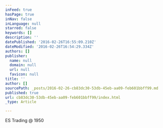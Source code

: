 ```yaml
---
inFeed: true
hasPage: true
inNav: false
inLanguage: null
starred: false
keywords: []
description: ''
datePublished: '2016-02-26T16:55:09.210Z'
dateModified: '2016-02-26T16:54:29.334Z'
authors: []
publisher:
  name: null
  domain: null
  url: null
  favicon: null
title: ''
author: []
sourcePath: _posts/2016-02-26-cb83dc30-53db-45eb-aa09-feb601bbff99.md
published: true
url: cb83dc30-53db-45eb-aa09-feb601bbff99/index.html
_type: Article

---
```

ES Trading @ 1950
